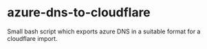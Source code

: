 # azure-dns-to-cloudflare
Small bash script which exports azure DNS in a suitable format for a cloudflare import.
